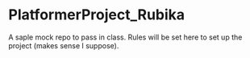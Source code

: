 # PlatformerProject_Rubika
A saple mock repo to pass in class. 
Rules will be set here to set up the project (makes sense I suppose).
